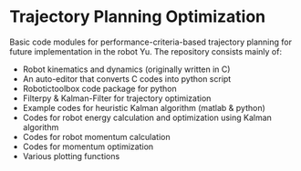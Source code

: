 # Trajectory Planning Optimization
Basic code modules for performance-criteria-based trajectory planning for future implementation in the robot Yu. The repository consists mainly of:

* Robot kinematics and dynamics (originally written in C)
* An auto-editor that converts C codes into python script
* Robotictoolbox code package for python
* Filterpy & Kalman-Filter for trajectory optimization
* Example codes for heuristic Kalman algorithm (matlab & python)
* Codes for robot energy calculation and optimization using Kalman algorithm
* Codes for robot momentum calculation
* Codes for momentum optimization
* Various plotting functions
